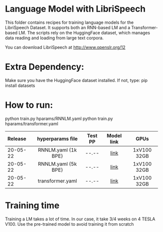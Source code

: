 # Language Model with LibriSpeech
This folder contains recipes for training language models for the LibriSpeech Dataset.
It supports both an RNN-based LM and a Transformer-based LM.
The scripts rely on the HuggingFace dataset, which manages data reading and loading from
large text corpora.

You can download LibriSpeech at http://www.openslr.org/12

# Extra Dependency:
Make sure you have the HuggingFace dataset installed. If not, type:
pip install datasets

# How to run:
python train.py hparams/RNNLM.yaml
python train.py hparams/transformer.yaml

| Release | hyperparams file | Test PP | Model link | GPUs |
| :---     | :---: | :---: | :---: | :---: |
| 20-05-22 | RNNLM.yaml (1k BPE) | --.-- | [link](https://drive.google.com/drive/folders/1CCsGfq0mbHTvOVL7cJRl6hwmXDQB2Xcy?usp=sharing) | 1xV100 32GB |
| 20-05-22 | RNNLM.yaml (5k BPE) | --.-- | [link](https://drive.google.com/drive/folders/17Qa2-3Q9KF-8huxxH_oZGdEwz4igCJ4o?usp=sharing) | 1xV100 32GB |
| 20-05-22 | transformer.yaml | --.-- | [link](https://drive.google.com/drive/folders/1oCEAjYUyummzcQSkhCbl_3Vf2ozy0BXp?usp=sharing) | 1xV100 32GB |


# Training time
Training a LM takes a lot of time. In our case, it take 3/4 weeks on 4 TESLA V100. Use the pre-trained model to avoid training it from scratch

